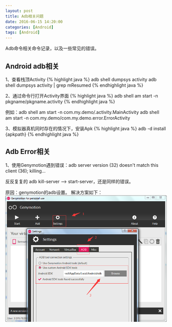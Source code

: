 ```yaml
---
layout: post
title: Adb相关问题
date: 2016-06-15 14:20:00
categories: [Android]
tags: [Android]
---
```


Adb命令相关命令记录，以及一些常见的错误。
<!--more-->

##  Android adb相关

1、查看栈顶Activity 
{% highlight java %}
adb shell dumpsys activity adb shell dumpsys activity | grep mResumed
{% endhighlight java %}

2、通过命令行打开Activity界面 
{% highlight java %}
adb shell am start -n pkgname/pkgname.activity 
{% endhighlight java %}

例如：adb shell am start -n com.my.demo/.activity.MainActivity 
     adb shell am start -n com.my.demo/com.my.demo.error.ErrorActivity

3、模拟器真机同时存在的情况下，安装Apk 
{% highlight java %}
adb -d install {apkpath}
{% endhighlight java %}

##  Adb Error相关

1、使用Genymotion遇到错误：adb server version (32) doesn't match this client (36); killing...

反反复复的 adb kill-server --> start-server，还是同样的错误。

原因：genymotion的adb设置。
解决方案如下：
![](../../assets/ico/adb_genymotion_error.png)
